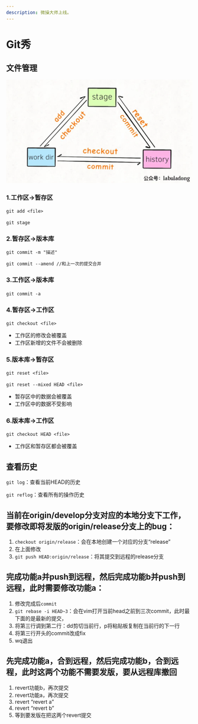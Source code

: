 ```yaml
---
description: 微操大师上线。
---
```


# Git秀

## 文件管理

![git 存储区](../.gitbook/assets/image.png)

### 1.工作区->暂存区

`git add <file>`

`git stage`

### 2.暂存区->版本库

`git commit -m "描述"`

`git commit --amend //和上一次的提交合并`

### 3.工作区->版本库

`git commit -a`

### 4.暂存区->工作区

`git checkout <file>`

* 工作区的修改会被覆盖
* 工作区新增的文件不会被删除

### 5.版本库->暂存区

`git reset <file>`

`git reset --mixed HEAD <file>`

* 暂存区中的数据会被覆盖
* 工作区中的数据不受影响

### 6.版本库->工作区

`git checkout HEAD <file>`

* 工作区和暂存区都会被覆盖

## 查看历史

`git log`：查看当前HEAD的历史

`git reflog`：查看所有的操作历史

## 当前在origin/develop分支对应的本地分支下工作，要修改即将发版的origin/release分支上的bug：

1. `checkout origin/release`：会在本地创建一个对应的分支“release”
2. 在上面修改
3. `git push HEAD:origin/release`：将其提交到远程的release分支

## 完成功能a并push到远程，然后完成功能b并push到远程，此时需要修改功能a：

1. 修改完成后`commit`
2. `git rebase -i HEAD~3`：会在vim打开当前head之前到三次commit，此时最下面的是最新的提交，
3. 将第三行调到第二行：dd剪切当前行，p将粘贴板复制在当前行的下一行
4. 将第三行开头的commit改成fix
5. wq退出

## 先完成功能a，合到远程，然后完成功能b，合到远程，此时这两个功能不需要发版，要从远程库撤回

1. revert功能b，再次提交
2. revert功能a，再次提交
3. revert “revert a”
4. revert “revert b”
5. 等到要发版在把这两个revert提交

